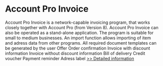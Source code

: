 # Account Pro Invoice
Account Pro Invoice is a network-capable invoicing program, that works closely together with Account Pro (from Version 8). Account Pro Invoice can also be operated as a stand-alone application.
The program is suitable for small to medium businesses.
An import function allows importing of item and adress data from other programs.
All required document templates can be generated by the user
Offer
Order confirmation
Invoice with discount information
Invoice without discount information
Bill of delivery
Credit voucher
Payment reminder
Adress label
[>> Detailed information](https://secure.shareit.com/shareit/product.html?productid=178484&affiliateid=200057808)